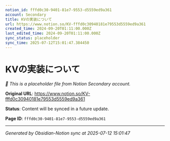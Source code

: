```yaml
---
notion_id: fffd0c30-9401-81e7-9553-d5559ed9a361
account: Secondary
title: KVの実装について
url: https://www.notion.so/KV-fffd0c30940181e79553d5559ed9a361
created_time: 2024-09-20T01:11:00.000Z
last_edited_time: 2024-09-20T01:11:00.000Z
sync_status: placeholder
sync_time: 2025-07-12T15:01:47.384450
---
```


# KVの実装について

*🔄 This is a placeholder file from Notion Secondary account.*

**Original URL**: https://www.notion.so/KV-fffd0c30940181e79553d5559ed9a361

**Status**: Content will be synced in a future update.

**Page ID**: `fffd0c30-9401-81e7-9553-d5559ed9a361`

---

*Generated by Obsidian-Notion sync at 2025-07-12 15:01:47*
